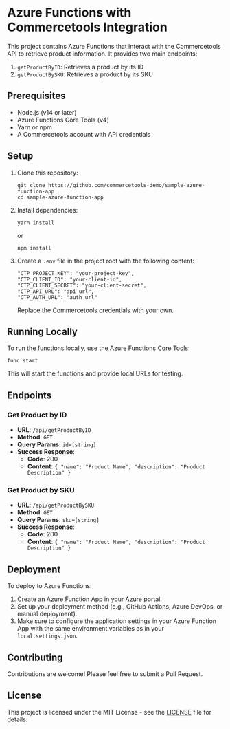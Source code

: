 # Azure Functions with Commercetools Integration

This project contains Azure Functions that interact with the Commercetools API to retrieve product information. It provides two main endpoints:

1. `getProductByID`: Retrieves a product by its ID
2. `getProductBySKU`: Retrieves a product by its SKU

## Prerequisites

- Node.js (v14 or later)
- Azure Functions Core Tools (v4)
- Yarn or npm
- A Commercetools account with API credentials

## Setup

1. Clone this repository:
   ```
   git clone https://github.com/commercetools-demo/sample-azure-function-app
   cd sample-azure-function-app
   ```

2. Install dependencies:
   ```
   yarn install
   ```
   or
   ```
   npm install
   ```

3. Create a `.env` file in the project root with the following content:
   ```
   "CTP_PROJECT_KEY": "your-project-key",
   "CTP_CLIENT_ID": "your-client-id",
   "CTP_CLIENT_SECRET": "your-client-secret",
   "CTP_API_URL": "api url",
   "CTP_AUTH_URL": "auth url"
   ```
   Replace the Commercetools credentials with your own.

## Running Locally

To run the functions locally, use the Azure Functions Core Tools:

```
func start
```

This will start the functions and provide local URLs for testing.

## Endpoints

### Get Product by ID

- **URL**: `/api/getProductByID`
- **Method**: `GET`
- **Query Params**: `id=[string]`
- **Success Response**: 
  - **Code**: 200
  - **Content**: `{ "name": "Product Name", "description": "Product Description" }`

### Get Product by SKU

- **URL**: `/api/getProductBySKU`
- **Method**: `GET`
- **Query Params**: `sku=[string]`
- **Success Response**: 
  - **Code**: 200
  - **Content**: `{ "name": "Product Name", "description": "Product Description" }`

## Deployment

To deploy to Azure Functions:

1. Create an Azure Function App in your Azure portal.
2. Set up your deployment method (e.g., GitHub Actions, Azure DevOps, or manual deployment).
3. Make sure to configure the application settings in your Azure Function App with the same environment variables as in your `local.settings.json`.

## Contributing

Contributions are welcome! Please feel free to submit a Pull Request.

## License

This project is licensed under the MIT License - see the [LICENSE](LICENSE) file for details.
